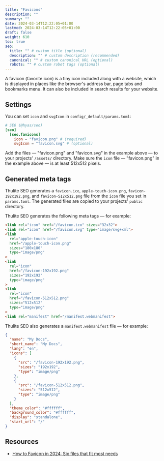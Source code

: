 ```yaml
---
title: "Favicons"
description: ""
summary: ""
date: 2024-03-14T12:22:05+01:00
lastmod: 2024-03-14T12:22:05+01:00
draft: false
weight: 610
toc: true
seo:
  title: "" # custom title (optional)
  description: "" # custom description (recommended)
  canonical: "" # custom canonical URL (optional)
  robots: "" # custom robot tags (optional)
---
```


A favicon (favorite icon) is a tiny icon included along with a website, which is displayed in places like the browser's address bar, page tabs and bookmarks menu. It can also be included in search results for your website.

## Settings

You can set `icon` and `svgIcon` in `config/_default/params.toml`:

```toml {title="params.toml"}
# SEO (@hyas/seo)
[seo]
  [seo.favicons]
    icon = "favicon.png" # (required)
    svgIcon = "favicon.svg" # (optional)
```

Add the files — "favicon.png" and "favicon.svg" in the example above — to your projects' `/assets/` directory. Make sure the `icon` file — "favicon.png" in the example above — is at least 512x512 pixels.

## Generated meta tags

Thulite SEO generates a `favicon.ico`, `apple-touch-icon.png`, `favicon-192x192.png`, and `favicon-512x512.png` file from the `icon` file you set in `params.toml`. The generated files are copied to your projects' `public` directory.

Thulite SEO generates the following meta tags — for example:

```html
<link rel="icon" href="/favicon.ico" sizes="32x32">
<link rel="icon" href="/favicon.svg" type="image/svg+xml">
<link
  rel="apple-touch-icon"
  href="/apple-touch-icon.png"
  sizes="180x180"
  type="image/png"
>
<link
  rel="icon"
  href="/favicon-192x192.png"
  sizes="192x192"
  type="image/png"
>
<link
  rel="icon"
  href="/favicon-512x512.png"
  sizes="512x512"
  type="image/png"
>
<link rel="manifest" href="/manifest.webmanifest">
```

Thulite SEO also generates a `manifest.webmanifest` file — for example:

```json {title="manifest.webmanifest"}
{
  "name": "My Docs",
  "short_name": "My Docs",
  "lang": "en",
  "icons": [
    {
      "src": "/favicon-192x192.png",
      "sizes": "192x192",
      "type": "image/png"
    },
    {
      "src": "/favicon-512x512.png",
      "sizes": "512x512",
      "type": "image/png"
    }
  ],
  "theme_color": "#ffffff",
  "background_color": "#ffffff",
  "display": "standalone",
  "start_url": "/"
}
```

## Resources

- [How to Favicon in 2024: Six files that fit most needs](https://evilmartians.com/chronicles/how-to-favicon-in-2021-six-files-that-fit-most-needs)
